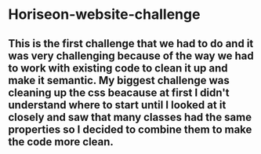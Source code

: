 # Horiseon-website-challenge
## This is the first challenge that we had to do and it was very challenging because of the way we had to work with existing code to clean it up and make it semantic. My biggest challenge was cleaning up the css beacause at first I didn't understand where to start until I looked at it closely and saw that many classes had the same properties so I decided to combine them to make the code more clean.
